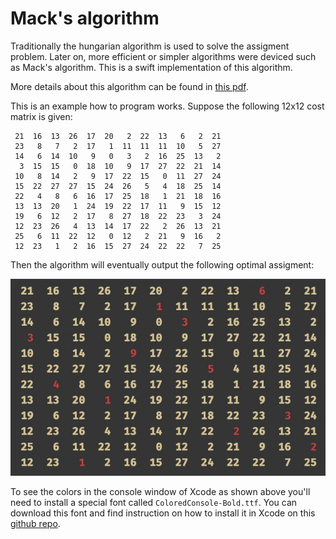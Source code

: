 # Mack's algorithm
Traditionally the hungarian algorithm is used to solve the assigment problem. Later on, more efficient or simpler algorithms were deviced such as Mack's algorithm. This is a swift implementation of this algorithm.

More details about this algorithm can be found in [this pdf](https://web.eecs.umich.edu/~pettie/matching/Jonker-Volgenant-teaching-Macks-Bradford-method.pdf).

This is an example how to program works. Suppose the following 12x12 cost matrix is given:

```text
 21  16  13  26  17  20  ︆ ︆2︆ ︆ 22  13   6   2  21 
 23   8   7   2  17  ︆ ︆1︆ ︆ 11  11  11  10   5  27 
 14   6  14  10   9  ︆ ︆0︆ ︆  3   2  16  25  13   2 
  3  15  15  ︆ ︆0︆ ︆ 18  10   9  17  27  22  21  14 
 10   8  14   2   9  17  22  15  ︆ ︆0︆ ︆ 11  27  24 
 15  22  27  27  15  24  26   5  ︆ ︆4︆ ︆ 18  25  14 
 22   4   8   6  16  17  25  18  ︆ ︆1︆ ︆ 21  18  16 
 13  13  20  ︆ ︆1︆ ︆ 24  19  22  17  11   9  15  12 
 19   6  12  ︆ ︆2︆ ︆ 17   8  27  18  22  23   3  24 
 12  23  26   4  13  14  17  22  ︆ ︆2︆ ︆ 26  13  21 
 25   6  11  22  12  ︆ ︆0︆ ︆ 12   2  21   9  16   2 
 12  23  ︆ ︆1︆ ︆  2  16  15  27  24  22  22   7  25 
```

Then the algorithm will eventually output the following optimal assigment:

![](assets/optimal.png)

To see the colors in the console window of Xcode as shown above you'll need to install a special font called `ColoredConsole-Bold.ttf`. You can download this font and find instruction on how to install it in Xcode on this [github repo](https://github.com/jjrscott/ColoredConsole).
